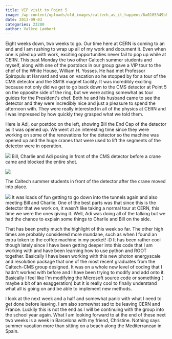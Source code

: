```yaml
---
title: VIP visit to Point 5
image: /wp-content/uploads/old_images/caltech_as_it_happens/6a0105349b8251970b0192acaa951d970d.jpg
date: 2013-09-03
categories: 23200
author: Valère Lambert
---
```


Eight weeks down, two weeks to go. Our time here at CERN is coming to an end and I am rushing to wrap up all of my work and document it. Even when one is piled up with work, exciting opportunities never fail to pop up while at CERN. This past Monday the two other Caltech summer students and myself, along with one of the postdocs in our group gave a VIP tour to the chef of the White House, William H. Yosses. He had met Professor Spiropulu at Harvard and was on vacation so he stopped by for a tour of the CMS detector and the SM18 magnet facility. It was incredibly exciting because not only did we get to go back down to the CMS detector at Point 5 on the opposite side of the ring, but we were acting somewhat as tour guides for the President's chef. Both he and his husband came to see the detector and they were incredibly nice and just a pleasure to spend the afternoon with. They were really interested in all of the physics at CERN and I was impressed by how quickly they grasped what we told them.

Here is Adi, our postdoc on the left, showing Bill the End Cap of the detector as it was opened up. We went at an interesting time since they were working on some of the renovations for the detector so the machine was opened up and the huge cranes that were used to lift the segments of the detector were in operation.


![](/old_images/caltech_as_it_happens/6a0105349b8251970b01901eeb6096970b.jpg)
Bill, Charlie and Adi posing in front of the CMS detector before a crane came and blocked the entire shot.


![](/old_images/caltech_as_it_happens/6a0105349b8251970b01901eeb65b7970b.jpg)

The Caltech summer students in front of the detector after the crane moved into place.


![](/old_images/caltech_as_it_happens/6a0105349b8251970b01901eeb6caa970b.jpg)
It was loads of fun getting to go down into the tunnels again and also meeting Bill and Charlie. One of the best parts was that since this is the detector that we work on, it wasn't like taking a normal tour at CERN, this time we were the ones giving it. Well, Adi was doing all of the talking but we had the chance to explain some things to Charlie and Bill on the side.

That has been pretty much the highlight of this week so far. The other high times are probably considered more mundane, such as when I found an extra token to the coffee machine in my pocket! :D It has been rather cool though lately since I have been getting deeper into this code that I am working with and have been learning how to use python and ROOT together. Basically I have been working with this new photon energyscale and resolution package that one of the most recent graduates from the Caltech-CMS group designed. It was on a whole new level of coding that I hadn't worked with before and I have been trying to modify and add onto it. Basically I feel like I'm modifying the Microsoft source code or something ( maybe a bit of an exaggeration) but it is really cool to finally understand what all is going on and be able to implement new methods.

I look at the next week and a half and somewhat panic with what I need to get done before leaving. I am also somewhat sad to be leaving CERN and France. Luckily this is not the end as I will be continuing with the group into the school year again. What I am looking forward to at the end of these next two weeks is a week in Barcelona with my friend, Christine. Nothing says summer vacation more than sitting on a beach along the Mediterranean in Spain.

